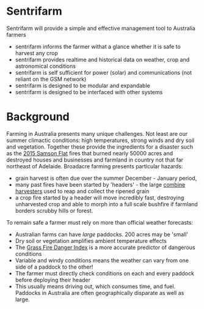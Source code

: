 # Sentrifarm

Sentrifarm will provide a simple and effective management tool to Australia farmers
* sentrifarm informs the farmer withat a glance whether it is safe to harvest any crop
* sentrifarm provides realtime and historical data on weather, crop and astronomical conditions
* sentrifarm is self sufficient for power (solar) and communications (not reliant on the GSM network)
* sentrifarm is designed to be modular and expandable
* sentrifarm is designed to be interfaced with other systems

# Background
Farming in Australia presents many unique challenges.
Not least are our summer climactic conditions: high temperatures, strong winds and dry soil and vegetation.
Together these provide the ingredients for a disaster such as the [2015 Samson Flat](https://en.wikipedia.org/wiki/2015_Sampson_Flat_bushfires)
fires that burned nearly 50000 acres and destroyed houses and businesses and farmland in country
not that far northeast of Adelaide.
Broadacre farming presents particular hazards:
* grain harvest is often due over the summer December - January
period,
* many past fires have been started by 'headers' -
the large [combine harvesters](https://en.wikipedia.org/wiki/Combine_harvester#Combine_heads)
used to reap and collect the ripened grain
* a crop fire started by a header will move incredibly fast,
destroying unharvested crop and able to morph into a full scale bushfire if farmland borders scrubby hills or forest.

To remain safe a farmer must rely on more than official weather forecasts:
* Australian farms can have _large_ paddocks. 200 acres may be 'small'
* Dry soil or vegetation amplifies ambient temperature effects
* The [Grass Fire Danger Index](http://www.csiro.au/en/Research/Environment/Extreme-Events/Bushfire/Fire-danger-meters/Grass-fire-danger-meter) is a more accurate predictor of dangerous conditions 
* Variable and windy conditions means the weather can vary from one side of a paddock to the other!
* The farmer must directly check conditions on each and every paddock before deploying their header
* This usually means driving out, which consumes time, and fuel. Paddocks in Australia are often geographically disparate as well as large.

